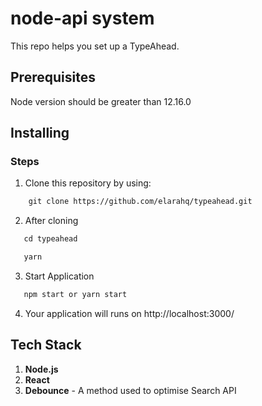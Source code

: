# node-api system

This repo helps you set up a TypeAhead. 

## Prerequisites
Node version should be greater than 12.16.0

## Installing

### Steps

1. Clone this repository by using: 
```diff
    git clone https://github.com/elarahq/typeahead.git
```
2. After cloning 
```diff
   cd typeahead

   yarn
```
3. Start Application 
```diff
   npm start or yarn start
```
4. Your application will runs on http://localhost:3000/


## Tech Stack

1. **Node.js**
2. **React**
3. **Debounce** - A method used to optimise Search API
